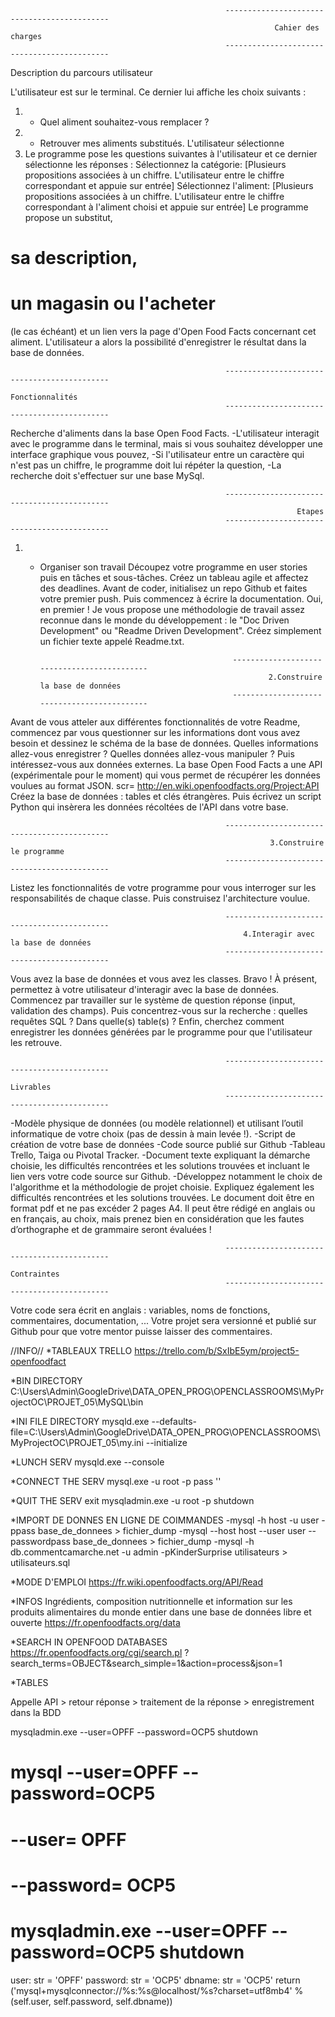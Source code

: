													--------------------------------------------
															   Cahier des charges
													--------------------------------------------

Description du parcours utilisateur

L'utilisateur est sur le terminal. Ce dernier lui affiche les choix suivants :
1. - Quel aliment souhaitez-vous remplacer ? 
2. - Retrouver mes aliments substitués.
L'utilisateur sélectionne 
1. Le programme pose les questions suivantes à l'utilisateur et ce dernier sélectionne les réponses :
Sélectionnez la catégorie:
	[Plusieurs propositions associées à un chiffre. 
	L'utilisateur entre le chiffre correspondant et appuie sur entrée]
Sélectionnez l'aliment: 
	[Plusieurs propositions associées à un chiffre. 
	L'utilisateur entre le chiffre correspondant à l'aliment choisi et appuie sur entrée]
Le programme propose un substitut, 
# sa description, 
# un magasin ou l'acheter 
(le cas échéant) et un lien vers la page d'Open Food Facts concernant cet aliment.
L'utilisateur a alors la possibilité d'enregistrer le résultat dans la base de données.

													--------------------------------------------
																 Fonctionnalités
													--------------------------------------------

Recherche d'aliments dans la base Open Food Facts.
-L'utilisateur interagit avec le programme dans le terminal, mais si vous souhaitez développer une interface graphique vous pouvez,
-Si l'utilisateur entre un caractère qui n'est pas un chiffre, le programme doit lui répéter la question,
-La recherche doit s'effectuer sur une base MySql.

													--------------------------------------------
																	Etapes
													--------------------------------------------

1. - Organiser son travail
Découpez votre programme en user stories puis en tâches et sous-tâches. Créez un tableau agile et affectez des deadlines.
Avant de coder, initialisez un repo Github et faites votre premier push.
Puis commencez à écrire la documentation. Oui, en premier ! Je vous propose une méthodologie de travail assez reconnue dans le monde du développement : 
le "Doc Driven Development" ou "Readme Driven Development". Créez simplement un fichier texte appelé Readme.txt.

													--------------------------------------------
															2.Construire la base de données
													--------------------------------------------

Avant de vous atteler aux différentes fonctionnalités de votre Readme, commencez par vous questionner sur les informations dont vous avez besoin et dessinez le schéma de la base de données. Quelles informations allez-vous enregistrer ? Quelles données allez-vous manipuler ?
Puis intéressez-vous aux données externes. La base Open Food Facts a une API (expérimentale pour le moment) qui vous permet de récupérer les données voulues au format JSON. scr= http://en.wiki.openfoodfacts.org/Project:API
Créez la base de données : tables et clés étrangères.
Puis écrivez un script Python qui insèrera les données récoltées de l'API dans votre base.

													--------------------------------------------
															  3.Construire le programme
													--------------------------------------------

Listez les fonctionnalités de votre programme pour vous interroger sur les responsabilités de chaque classe. Puis construisez l'architecture voulue.

													--------------------------------------------
														4.Interagir avec la base de données
													--------------------------------------------

Vous avez la base de données et vous avez les classes. Bravo ! À présent, permettez à votre utilisateur d'interagir avec la base de données.
Commencez par travailler sur le système de question réponse (input, validation des champs). 
Puis concentrez-vous sur la recherche : quelles requêtes SQL ? Dans quelle(s) table(s) ?
Enfin, cherchez comment enregistrer les données générées par le programme pour que l'utilisateur les retrouve.

													--------------------------------------------
																	Livrables
													--------------------------------------------

-Modèle physique de données (ou modèle relationnel) et utilisant l’outil informatique de votre choix (pas de dessin à main levée !).
-Script de création de votre base de données
-Code source publié sur Github
-Tableau Trello, Taiga ou Pivotal Tracker.
-Document texte expliquant la démarche choisie, les difficultés rencontrées et les solutions trouvées et incluant le lien vers votre code source sur Github. -Développez notamment le choix de l'algorithme et la méthodologie de projet choisie. Expliquez également les difficultés rencontrées et les solutions trouvées. Le document doit être en format pdf et ne pas excéder 2 pages A4. Il peut être rédigé en anglais ou en français, au choix, mais prenez bien en considération que les fautes d’orthographe et de grammaire seront évaluées !
 
													--------------------------------------------
																    Contraintes
													--------------------------------------------

Votre code sera écrit en anglais : variables, noms de fonctions, commentaires, documentation, ...
Votre projet sera versionné et publié sur Github pour que votre mentor puisse laisser des commentaires.

//INFO//
*TABLEAUX TRELLO
https://trello.com/b/SxIbE5ym/project5-openfoodfact

*BIN DIRECTORY
C:\Users\Admin\GoogleDrive\DATA_OPEN_PROG\OPENCLASSROOMS\MyProjectOC\PROJET_05\MySQL\bin

*INI FILE DIRECTORY
mysqld.exe --defaults-file=C:\Users\Admin\GoogleDrive\DATA_OPEN_PROG\OPENCLASSROOMS\MyProjectOC\PROJET_05\my.ini --initialize

*LUNCH SERV
mysqld.exe --console

*CONNECT THE SERV
mysql.exe -u root -p pass ''

*QUIT THE SERV
exit
mysqladmin.exe -u root -p shutdown

*IMPORT DE DONNES EN LIGNE DE COIMMANDES
-mysql -h host -u user -ppass base_de_donnees > fichier_dump
-mysql --host host --user user 
--passwordpass base_de_donnees > fichier_dump
-mysql -h db.commentcamarche.net -u admin 
-pKinderSurprise utilisateurs > utilisateurs.sql

*MODE D'EMPLOI 
https://fr.wiki.openfoodfacts.org/API/Read

*INFOS Ingrédients, composition nutritionnelle et information sur les produits alimentaires du monde entier dans une base de données libre et ouverte
https://fr.openfoodfacts.org/data

*SEARCH IN OPENFOOD DATABASES
https://fr.openfoodfacts.org/cgi/search.pl ?search_terms=OBJECT&search_simple=1&action=process&json=1

*TABLES


Appelle API > retour réponse > traitement de la réponse > enregistrement dans la BDD

mysqladmin.exe --user=OPFF  --password=OCP5 shutdown


# mysql --user=OPFF  --password=OCP5
# --user= OPFF
# --password= OCP5
# mysqladmin.exe --user=OPFF  --password=OCP5 shutdown

user: str = 'OPFF'
password: str = 'OCP5'
dbname: str = 'OCP5'
    return ('mysql+mysqlconnector://%s:%s@localhost/%s?charset=utf8mb4'
    % (self.user, self.password, self.dbname))
                                                                     
